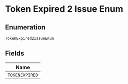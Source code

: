 
# Token Expired 2 Issue Enum

## Enumeration

`TokenExpired2IssueEnum`

## Fields

| Name |
|  --- |
| `TOKENEXPIRED` |

